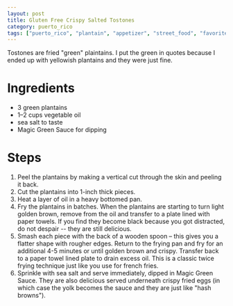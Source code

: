 ```yaml
---
layout: post
title: Gluten Free Crispy Salted Tostones
category: puerto_rico
tags: ["puerto_rico", "plantain", "appetizer", "street_food", "favorite"]
---
```

Tostones are fried "green" plaintains.  I put the green in quotes because I ended up with yellowish plantains and they were just fine.

# Ingredients

* 3 green plantains
* 1–2 cups vegetable oil
* sea salt to taste
* Magic Green Sauce for dipping

# Steps

1. Peel the plantains by making a vertical cut through the skin and peeling it back.
2. Cut the plantains into 1-inch thick pieces. 
3. Heat a layer of oil in a heavy bottomed pan.
3. Fry the plantains in batches. When the plantains are starting to turn light golden brown, remove from the oil and transfer to a plate lined with paper towels.  If you find they become black because you got distracted, do not despair -- they are still delicious.
4. Smash each piece with the back of a wooden spoon – this gives you a flatter shape with rougher edges. Return to the frying pan and fry for an additional 4-5 minutes or until golden brown and crispy. Transfer back to a paper towel lined plate to drain excess oil.  This is a classic twice frying technique just like you use for french fries.
5. Sprinkle with sea salt and serve immediately, dipped in Magic Green Sauce.  They are also delicious served underneath crispy fried eggs (in which case the yolk becomes the sauce and they are just like "hash browns").